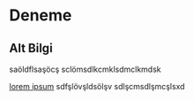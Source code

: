# Deneme 

## Alt Bilgi 
saöldflsaşöcş
sclömsdlkcmklsdmclkmdsk

[lorem ipsum](http://www.google.com)
sdfşlövşldsölşv
sdlşcmsdlşmcşlsxd
